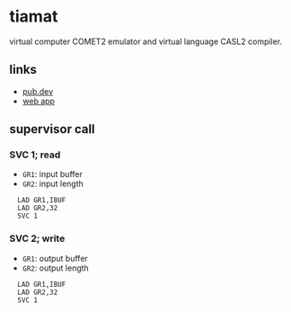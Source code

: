 # tiamat
virtual computer COMET2 emulator and virtual language CASL2 compiler.

## links
- [pub.dev](https://pub.dev/packages/tiamat)
- [web app](https://a-skua.github.io/tiamat/)

## supervisor call

### SVC 1; read
- `GR1`: input buffer
- `GR2`: input length

```
  LAD GR1,IBUF
  LAD GR2,32
  SVC 1
```

### SVC 2; write
- `GR1`: output buffer
- `GR2`: output length

```
  LAD GR1,IBUF
  LAD GR2,32
  SVC 1
```
